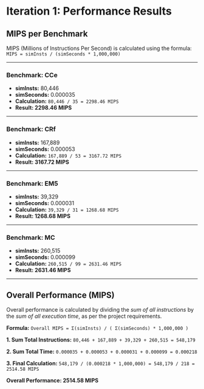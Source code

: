 # Iteration 1: Performance Results

## MIPS per Benchmark

MIPS (Millions of Instructions Per Second) is calculated using the formula:
`MIPS = simInsts / (simSeconds * 1,000,000)`

---

### Benchmark: CCe
- **simInsts:** 80,446
- **simSeconds:** 0.000035
- **Calculation:** `80,446 / 35 = 2298.46 MIPS`
- **Result: 2298.46 MIPS**

---

### Benchmark: CRf
- **simInsts:** 167,889
- **simSeconds:** 0.000053
- **Calculation:** `167,889 / 53 = 3167.72 MIPS`
- **Result: 3167.72 MIPS**

---

### Benchmark: EM5
- **simInsts:** 39,329
- **simSeconds:** 0.000031
- **Calculation:** `39,329 / 31 = 1268.68 MIPS`
- **Result: 1268.68 MIPS**

---

### Benchmark: MC
- **simInsts:** 260,515
- **simSeconds:** 0.000099
- **Calculation:** `260,515 / 99 = 2631.46 MIPS`
- **Result: 2631.46 MIPS**

---

## Overall Performance (MIPS)

Overall performance is calculated by dividing the *sum of all instructions* by the *sum of all execution time*, as per the project requirements.

**Formula:**
`Overall MIPS = Σ(simInsts) / ( Σ(simSeconds) * 1,000,000 )`

**1. Sum Total Instructions:**
`80,446 + 167,889 + 39,329 + 260,515 = 548,179`

**2. Sum Total Time:**
`0.000035 + 0.000053 + 0.000031 + 0.000099 = 0.000218`

**3. Final Calculation:**
`548,179 / (0.000218 * 1,000,000) = 548,179 / 218 = 2514.58 MIPS`

**Overall Performance: 2514.58 MIPS**
